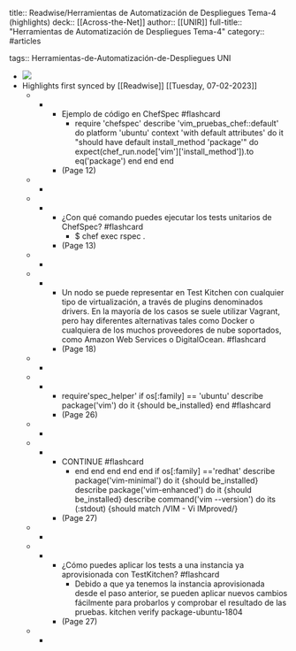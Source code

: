 title:: Readwise/Herramientas de Automatización de Despliegues Tema-4 (highlights)
deck:: [[Across-the-Net]]
author:: [[UNIR]]
full-title:: "Herramientas de Automatización de Despliegues Tema-4"
category:: #articles

tags:: Herramientas-de-Automatización-de-Despliegues UNI

- ![](https://readwise-assets.s3.amazonaws.com/media/uploaded_book_covers/profile_22942/edc3c94d-bca3-4fa2-89a7-0b0b46f46668.jpg)
- Highlights first synced by [[Readwise]] [[Tuesday, 07-02-2023]]
	- -
		- Ejemplo de código en ChefSpec #flashcard
			- require 'chefspec' describe 'vim_pruebas_chef::default' do platform 'ubuntu' context 'with default attributes' do it "should have default install_method 'package'" do expect(chef_run.node['vim']['install_method']).to eq('package') end end end
		- (Page 12)
	- -
	- -
		- ¿Con qué comando puedes ejecutar los tests unitarios de ChefSpec? #flashcard
			- $ chef exec rspec .
		- (Page 13)
	- -
	- -
		- Un nodo se puede representar en Test Kitchen con cualquier tipo de virtualización, a través de plugins denominados drivers. En la mayoría de los casos se suele utilizar Vagrant,  pero  hay  diferentes  alternativas  tales  como  Docker  o  cualquiera  de  los muchos  proveedores  de  nube  soportados,  como  Amazon  Web  Services  o DigitalOcean. #flashcard
		- (Page 18)
	- -
	- -
		- require'spec_helper' if os[:family] == 'ubuntu' describe package('vim') do it {should be_installed} end #flashcard
		- (Page 26)
	- -
	- -
		- CONTINUE #flashcard
			- end end end end end if os[:family] =='redhat' describe package('vim-minimal') do it {should be_installed} describe package('vim-enhanced') do it {should be_installed} describe command('vim --version') do its (:stdout) {should match /VIM - Vi IMproved/}
		- (Page 27)
	- -
	- -
		- ¿Cómo puedes aplicar los tests a una instancia ya aprovisionada con TestKitchen? #flashcard
			- Debido  a  que  ya  tenemos  la  instancia  aprovisionada  desde  el  paso  anterior,  se pueden aplicar nuevos cambios fácilmente para probarlos y comprobar el resultado de las pruebas. kitchen verify package-ubuntu-1804
		- (Page 27)
	- -